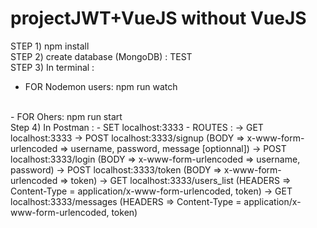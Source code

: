 # projectJWT+VueJS without VueJS

STEP 1) npm install 
</br>
STEP 2) create database (MongoDB) : TEST
</br>
STEP 3) In terminal :
</br>
- FOR Nodemon users: npm run watch
</br>
- FOR Ohers: npm run start 
</br>
Step 4) In Postman :
- SET localhost:3333
- ROUTES :
-> GET localhost:3333
-> POST localhost:3333/signup (BODY => x-www-form-urlencoded => username, password, message [optionnal])
-> POST localhost:3333/login (BODY => x-www-form-urlencoded => username, password)
-> POST localhost:3333/token (BODY => x-www-form-urlencoded => token)
-> GET localhost:3333/users_list (HEADERS => Content-Type = application/x-www-form-urlencoded, token)
-> GET localhost:3333/messages (HEADERS => Content-Type = application/x-www-form-urlencoded, token)
